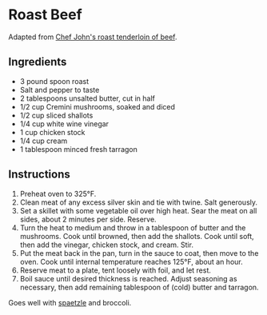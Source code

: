 # Roast Beef

Adapted from [Chef John's roast tenderloin of beef](http://foodwishes.blogspot.com/2011/12/roast-tenderloin-of-beef-with-porcini.html).

## Ingredients

- 3 pound spoon roast
- Salt and pepper to taste
- 2 tablespoons unsalted butter, cut in half
- 1/2 cup Cremini mushrooms, soaked and diced
- 1/2 cup sliced shallots
- 1/4 cup white wine vinegar
- 1 cup chicken stock
- 1/4 cup cream
- 1 tablespoon minced fresh tarragon

## Instructions

1. Preheat oven to 325&deg;F.
2. Clean meat of any excess silver skin and tie with twine. Salt generously.
3. Set a skillet with some vegetable oil over high heat. Sear the meat on all sides, about 2 minutes per side. Reserve.
4. Turn the heat to medium and throw in a tablespoon of butter and the mushrooms. Cook until browned, then add the shallots. Cook until soft, then add the vinegar, chicken stock, and cream. Stir.
5. Put the meat back in the pan, turn in the sauce to coat, then move to the oven. Cook until internal temperature reaches 125&deg;F, about an hour.
6. Reserve meat to a plate, tent loosely with foil, and let rest.
7. Boil sauce until desired thickness is reached. Adjust seasoning as necessary, then add remaining tablespoon of (cold) butter and tarragon.

Goes well with [spaetzle](spaetzle.md) and broccoli.
